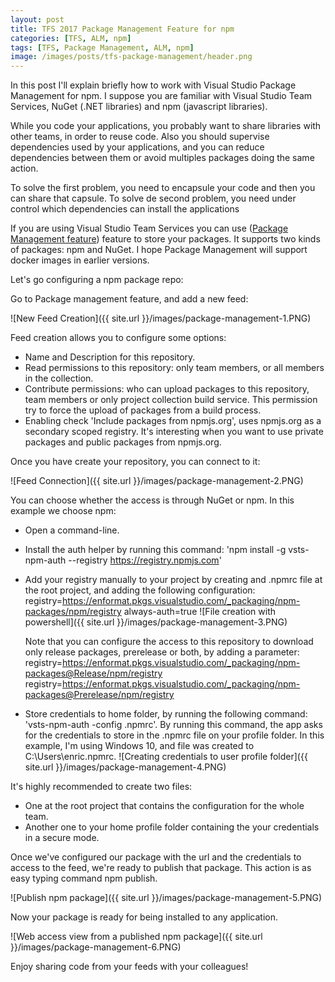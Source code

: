 ```yaml
---
layout: post
title: TFS 2017 Package Management Feature for npm
categories: [TFS, ALM, npm]
tags: [TFS, Package Management, ALM, npm]
image: /images/posts/tfs-package-management/header.png
---
```


In this post I'll explain briefly how to work with Visual Studio Package Management for npm. I suppose you are familiar with Visual Studio Team Services, NuGet (.NET libraries) and npm (javascript libraries).

While you code your applications, you probably want to share libraries with other teams, in order to reuse code. Also you should supervise dependencies used by your applications, and you can reduce dependencies between them or avoid multiples packages doing the same action.

To solve the first problem, you need to encapsule your code and then you can share that capsule. To solve de second problem, you need under control which dependencies can install the applications

If you are using Visual Studio Team Services you can use ([Package Management feature](https://www.visualstudio.com/en-us/docs/package/overview)) feature to store your packages. It supports two kinds of packages: npm and NuGet. I hope Package Management will support docker images in earlier versions.

Let's go configuring a npm package repo:

Go to Package management feature, and add a new feed:

![New Feed Creation]({{ site.url }}/images/package-management-1.PNG)

Feed creation allows you to configure some options:

- Name and Description for this repository.
- Read permissions to this repository: only team members, or all members in the collection.
- Contribute permissions: who can upload packages to this repository, team members or only project collection build service. This permission try to force the upload of packages from a build process.
- Enabling check 'Include packages from npmjs.org',  uses npmjs.org as a secondary scoped registry. It's interesting when you want to use private packages and public packages from npmjs.org.

Once you have create your repository, you can connect to it:

![Feed Connection]({{ site.url }}/images/package-management-2.PNG)

You can choose whether the access is through NuGet or npm. In this example we choose npm:

- Open a command-line.
- Install the auth helper by running this command: 'npm install -g vsts-npm-auth --registry https://registry.npmjs.com'
- Add your registry manually to your project by creating and .npmrc file at the root project, and adding the following configuration:
			registry=https://enformat.pkgs.visualstudio.com/_packaging/npm-packages/npm/registry
			always-auth=true
![File creation with powershell]({{ site.url }}/images/package-management-3.PNG)

  Note that you can configure the access to this repository to download only release packages, prerelease or both, by adding a parameter:
			registry=https://enformat.pkgs.visualstudio.com/_packaging/npm-packages@Release/npm/registry
			registry=https://enformat.pkgs.visualstudio.com/_packaging/npm-packages@Prerelease/npm/registry

- Store credentials to home folder, by running the following command: 'vsts-npm-auth -config .npmrc'. By running this command, the app asks for the credentials to store in the .npmrc file on your profile folder. In this example, I'm using Windows 10, and file was created to C:\Users\enric\.npmrc.
![Creating credentials to user profile folder]({{ site.url }}/images/package-management-4.PNG)

It's highly recommended to create two files:

- One at the root project that contains the configuration for the whole team.
- Another one to your home profile folder containing the your credentials in a secure mode.

Once we've configured our package with the url and the credentials to access to the feed, we're ready to publish that package. This action is as easy typing command npm publish.

![Publish npm package]({{ site.url }}/images/package-management-5.PNG)

Now your package is ready for being installed to any application.

![Web access view from a published npm package]({{ site.url }}/images/package-management-6.PNG)


Enjoy sharing code from your feeds with your colleagues!

